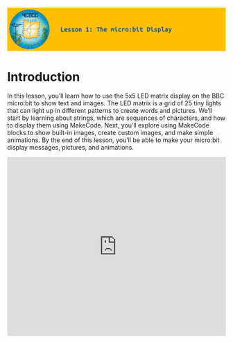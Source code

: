 ![header-lesson-01](assets/header-lesson-01.png)

# Introduction

In this lesson, you’ll learn how to use the 5x5 LED matrix display on the BBC micro:bit to show text and images. The LED matrix is a grid of 25 tiny lights that can light up in different patterns to create words and pictures. We’ll start by learning about strings, which are sequences of characters, and how to display them using MakeCode. Next, you’ll explore using MakeCode blocks to show built-in images, create custom images, and make simple animations. By the end of this lesson, you’ll be able to make your micro:bit display messages, pictures, and animations.

<div style="position:relative;height:0;padding-bottom:81.97%;overflow:hidden;"><iframe style="position:absolute;top:0;left:0;width:100%;height:100%;" src="https://makecode.microbit.org/---run?id=S08551-17855-57743-06000" allowfullscreen="allowfullscreen" sandbox="allow-popups allow-forms allow-scripts allow-same-origin" frameborder="0"></iframe></div>